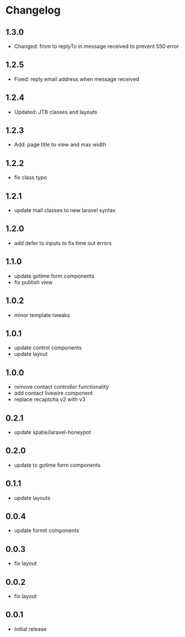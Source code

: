 # Changelog

## 1.3.0
- Changed: from to replyTo in message received to prevent 550 error

## 1.2.5
- Fixed: reply email address when message received

## 1.2.4
- Updated: JTB classes and layouts

## 1.2.3
- Add: page title to view and max width

## 1.2.2
- fix class typo

## 1.2.1
- update mail classes to new laravel syntax

## 1.2.0
- add defer to inputs to fix time out errors

## 1.1.0
- update gotime form components
- fix publish view


## 1.0.2
- minor template tweaks

## 1.0.1
- update control components
- update layout

## 1.0.0
- remove contact controller functionality
- add contact livewire component
- replace recaptcha v2 with v3

## 0.2.1
- update spatie/laravel-honeypot

## 0.2.0
- update to gotime form components

## 0.1.1
- update layouts

## 0.0.4
- update formit components

## 0.0.3
- fix layout

## 0.0.2
- fix layout

## 0.0.1
- Initial release
